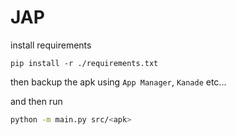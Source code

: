 # JAP

install requirements

```
pip install -r ./requirements.txt
```

then backup the apk using `App Manager`, `Kanade` etc...

and then run

```bash
python -m main.py src/<apk>
```
